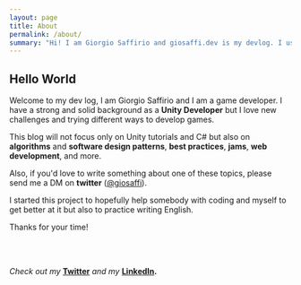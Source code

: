 ```yaml
---
layout: page
title: About
permalink: /about/
summary: "Hi! I am Giorgio Saffirio and giosaffi.dev is my devlog. I usually post some tutorials on game dev or rants about my code. Take a good coffee and let's dev together!"
---
```


## Hello World


Welcome to my dev log, I am Giorgio Saffirio and I am a game developer. I have a strong and solid background as a **Unity Developer** but I love new challenges and trying different ways to develop games. 

This blog will not focus only on Unity tutorials and C# but also on **algorithms** and **software design patterns**, **best practices**, **jams**, **web development**, and more. 

Also, if you'd love to write something about one of these topics, please send me a DM on __twitter__ ([@giosaffi](https://www.twitter.com/giosaffi)).

I started this project to hopefully help somebody with coding and myself to get better at it but also to practice writing English. 

Thanks for your time!

<br />
<br />

*Check out my* **[Twitter](https://www.twitter.com/giosaffi)** *and my* **[LinkedIn](https://www.linkedin.com/in/giorgio-saffirio/).**

